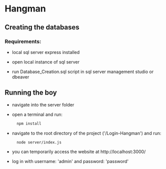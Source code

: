 # Hangman

## Creating the databases
### Requirements:
- local sql server express installed

- open local instance of sql server
- run Database_Creation.sql script in sql server management studio or dbeaver

## Running the boy

- navigate into the server folder
- open a terminal and run:
  ```bash
    npm install
  ```
- navigate to the root directory of the project ('/Login-Hangman') and run:

  ```bash
    node server/index.js
  ```

- you can temporarily access the website at http://localhost:3000/
- log in with username: 'admin' and password: 'password'
